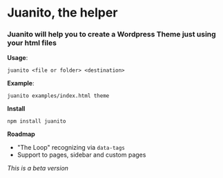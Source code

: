 # Juanito, the helper

### Juanito will help you to create a Wordpress Theme just using your html files

**Usage**:

  `juanito <file or folder> <destination>`

**Example**:

  `juanito examples/index.html theme`

**Install**

  `npm install juanito`

**Roadmap**

  * "The Loop" recognizing via `data-tags`
  * Support to pages, sidebar and custom pages

*This is a beta version*